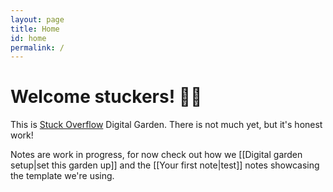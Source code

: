 ```yaml
---
layout: page
title: Home
id: home
permalink: /
---
```


# Welcome stuckers! 🦀🌱

This is [Stuck Overflow](https://twitch.tv/stuck_overflow) Digital Garden.
There is not much yet, but it's honest work!

Notes are work in progress, for now check out how we
[[Digital garden setup|set this garden up]] and the
[[Your first note|test]] notes showcasing the template
we're using.

